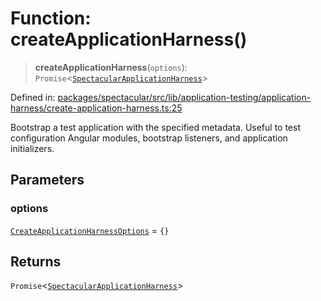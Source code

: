 # Function: createApplicationHarness()

> **createApplicationHarness**(`options`): `Promise`\<[`SpectacularApplicationHarness`](../interfaces/SpectacularApplicationHarness.md)\>

Defined in: [packages/spectacular/src/lib/application-testing/application-harness/create-application-harness.ts:25](https://github.com/ngworker/ngworker/blob/4a580b5176b1892ec2d5ec97271081f045c32c3a/packages/spectacular/src/lib/application-testing/application-harness/create-application-harness.ts#L25)

Bootstrap a test application with the specified metadata. Useful to test configuration Angular modules, bootstrap listeners, and application initializers.

## Parameters

### options

[`CreateApplicationHarnessOptions`](../type-aliases/CreateApplicationHarnessOptions.md) = `{}`

## Returns

`Promise`\<[`SpectacularApplicationHarness`](../interfaces/SpectacularApplicationHarness.md)\>
